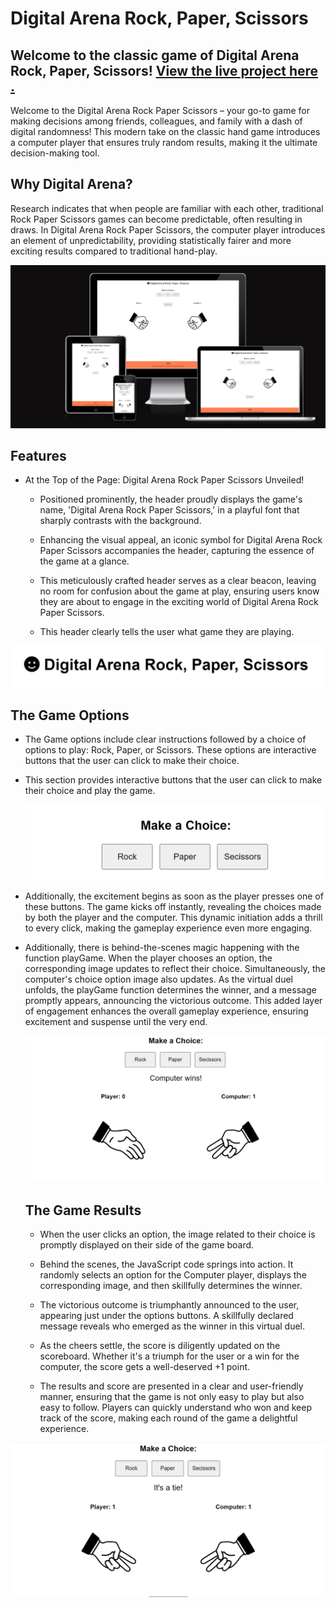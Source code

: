 # Digital Arena Rock, Paper, Scissors

## Welcome to the classic game of Digital Arena Rock, Paper, Scissors!  [View the live project here .](https://akramalex.github.io/rock-paper-scissors/)

Welcome to the Digital Arena Rock Paper Scissors – your go-to game for making decisions among friends, colleagues, and family with a dash of digital randomness! This modern take on the classic hand game introduces a computer player that ensures truly random results, making it the ultimate decision-making tool.

## Why Digital Arena?
  
Research indicates that when people are familiar with each other, traditional Rock Paper Scissors games can become predictable, often resulting in draws. In Digital Arena Rock Paper Scissors, the computer player introduces an element of unpredictability, providing statistically fairer and more exciting results compared to traditional hand-play.

![](assets/images/sc1p2.png)

## Features 

* At the Top of the Page: Digital Arena Rock Paper Scissors Unveiled!
  
  * Positioned prominently, the header proudly displays the game's name, 'Digital Arena Rock Paper Scissors,' in a playful font that sharply contrasts with the background.
  
  * Enhancing the visual appeal, an iconic symbol for Digital Arena Rock Paper Scissors accompanies the header, capturing the essence of the game at a glance.
  
  * This meticulously crafted header serves as a clear beacon, leaving no room for confusion about the game at play, ensuring users know they are about to engage in the exciting world of Digital Arena Rock Paper Scissors.
  
  * This header clearly tells the user what game they are playing.

![](assets/images/sc2p2.png)

## The Game Options

* The Game options include clear instructions followed by a choice of options to play: Rock, Paper, or Scissors. These options are interactive buttons that the user can click to make their choice.

* This section provides interactive buttons that the user can click to make their choice and play the game.


  ![](assets/images/sc3p2.png)
 
* Additionally, the excitement begins as soon as the player presses one of these buttons. The game kicks off instantly, revealing the choices made by both the player and the computer. This dynamic initiation adds a thrill to every click, making the gameplay experience even more engaging.

* Additionally, there is behind-the-scenes magic happening with the function playGame. When the player chooses an option, the corresponding image updates to reflect their choice. Simultaneously, the computer's choice option image also updates. As the virtual duel unfolds, the playGame function determines the winner, and a message promptly appears, announcing the victorious outcome. This added layer of engagement enhances the overall gameplay experience, ensuring excitement and suspense until the very end.

  ![](assets/images/sc4p2.png)

  ## The Game Results 

  * When the user clicks an option, the image related to their choice is promptly displayed on their side of the game board.

  * Behind the scenes, the JavaScript code springs into action. It randomly selects an option for the Computer player, displays the corresponding image, and then skillfully determines the winner.

  * The victorious outcome is triumphantly announced to the user, appearing just under the options buttons. A skillfully declared message reveals who emerged as the winner in this virtual duel.
 
   * As the cheers settle, the score is diligently updated on the scoreboard. Whether it's a triumph for the user or a win for the computer, the score gets a well-deserved +1 point.

  * The results and score are presented in a clear and user-friendly manner, ensuring that the game is not only easy to play but also easy to follow. Players can quickly understand who won and keep track of the score, making each round of the game a delightful experience.
  
 ![](assets/images/sc5p2.png)
